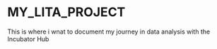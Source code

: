 # MY_LITA_PROJECT
This is where i wnat to document my journey in data analysis with the Incubator Hub
